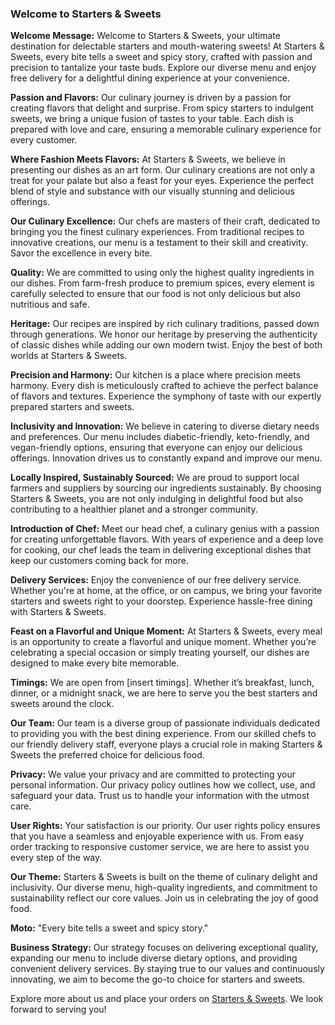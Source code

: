 ### Welcome to Starters & Sweets

**Welcome Message:**
Welcome to Starters & Sweets, your ultimate destination for delectable starters and mouth-watering sweets! At Starters & Sweets, every bite tells a sweet and spicy story, crafted with passion and precision to tantalize your taste buds. Explore our diverse menu and enjoy free delivery for a delightful dining experience at your convenience.

**Passion and Flavors:**
Our culinary journey is driven by a passion for creating flavors that delight and surprise. From spicy starters to indulgent sweets, we bring a unique fusion of tastes to your table. Each dish is prepared with love and care, ensuring a memorable culinary experience for every customer.

**Where Fashion Meets Flavors:**
At Starters & Sweets, we believe in presenting our dishes as an art form. Our culinary creations are not only a treat for your palate but also a feast for your eyes. Experience the perfect blend of style and substance with our visually stunning and delicious offerings.

**Our Culinary Excellence:**
Our chefs are masters of their craft, dedicated to bringing you the finest culinary experiences. From traditional recipes to innovative creations, our menu is a testament to their skill and creativity. Savor the excellence in every bite.

**Quality:**
We are committed to using only the highest quality ingredients in our dishes. From farm-fresh produce to premium spices, every element is carefully selected to ensure that our food is not only delicious but also nutritious and safe.

**Heritage:**
Our recipes are inspired by rich culinary traditions, passed down through generations. We honor our heritage by preserving the authenticity of classic dishes while adding our own modern twist. Enjoy the best of both worlds at Starters & Sweets.

**Precision and Harmony:**
Our kitchen is a place where precision meets harmony. Every dish is meticulously crafted to achieve the perfect balance of flavors and textures. Experience the symphony of taste with our expertly prepared starters and sweets.

**Inclusivity and Innovation:**
We believe in catering to diverse dietary needs and preferences. Our menu includes diabetic-friendly, keto-friendly, and vegan-friendly options, ensuring that everyone can enjoy our delicious offerings. Innovation drives us to constantly expand and improve our menu.

**Locally Inspired, Sustainably Sourced:**
We are proud to support local farmers and suppliers by sourcing our ingredients sustainably. By choosing Starters & Sweets, you are not only indulging in delightful food but also contributing to a healthier planet and a stronger community.

**Introduction of Chef:**
Meet our head chef, a culinary genius with a passion for creating unforgettable flavors. With years of experience and a deep love for cooking, our chef leads the team in delivering exceptional dishes that keep our customers coming back for more.

**Delivery Services:**
Enjoy the convenience of our free delivery service. Whether you're at home, at the office, or on campus, we bring your favorite starters and sweets right to your doorstep. Experience hassle-free dining with Starters & Sweets.

**Feast on a Flavorful and Unique Moment:**
At Starters & Sweets, every meal is an opportunity to create a flavorful and unique moment. Whether you’re celebrating a special occasion or simply treating yourself, our dishes are designed to make every bite memorable.

**Timings:**
We are open from [insert timings]. Whether it’s breakfast, lunch, dinner, or a midnight snack, we are here to serve you the best starters and sweets around the clock.

**Our Team:**
Our team is a diverse group of passionate individuals dedicated to providing you with the best dining experience. From our skilled chefs to our friendly delivery staff, everyone plays a crucial role in making Starters & Sweets the preferred choice for delicious food.

**Privacy:**
We value your privacy and are committed to protecting your personal information. Our privacy policy outlines how we collect, use, and safeguard your data. Trust us to handle your information with the utmost care.

**User Rights:**
Your satisfaction is our priority. Our user rights policy ensures that you have a seamless and enjoyable experience with us. From easy order tracking to responsive customer service, we are here to assist you every step of the way.

**Our Theme:**
Starters & Sweets is built on the theme of culinary delight and inclusivity. Our diverse menu, high-quality ingredients, and commitment to sustainability reflect our core values. Join us in celebrating the joy of good food.

**Moto:**
"Every bite tells a sweet and spicy story."

**Business Strategy:**
Our strategy focuses on delivering exceptional quality, expanding our menu to include diverse dietary options, and providing convenient delivery services. By staying true to our values and continuously innovating, we aim to become the go-to choice for starters and sweets.

Explore more about us and place your orders on [Starters & Sweets](http://www.starterssweets.in/). We look forward to serving you!
